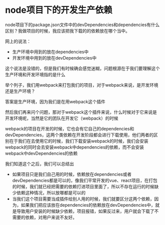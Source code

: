 # node项目下的开发生产依赖

node项目下的package.json文件中的devDependencies和dependencies有什么区别？我做项目的时候，我应该把我下载的的依赖放在哪个当中。

网上的说法：

* 生产环境中用到的放在dependencies中
* 开发环境中用到的放在devDependencies中

这个说法是没错的，但是我们有时候确会感觉迷糊，问题根源在于我们要理解这个生产环境和开发环境指的是什么

举个列子，我们用webpack来打包我们的项目，对于webpack来说，是开发环境还是生产环境？

答案是生产环境，因为我们是在用webpack这个插件

然后我们再来问个问题，那对于webpack这个插件来说，什么时候对于它来说是开发环境呢，当然是它的团队在开发它（webpack）的时候

webpack的项目在开发的时候，它也会有它自己的dependencies和devDependencies，这两个类依赖在开发阶段都会进行下载使用，他们两者的区别在于我们在去使用它的时候，我们下载安装webpack的时候，我们会安装webpack的同时会去安装webpack中dependencies的依赖，而不会安装webpack中devDependencies的依赖

我们知道这个之后，我们可以总结出

* 如果项目只是我们自己用的时候，依赖放在dependencies或者devDependencies都是可以的，像我们平常开发的vue、react项目，在打包的时候，我们就已经把需要的依赖打进项目里面了，所以不存在运行的时候缺少依赖这种情况，所以放哪都是可以的
* 当我们这个项目需要当成插件给别人用的时候，我们就要区分这两个依赖，因为，如果我们把应该放在dependencies的依赖放在devDependencies中，就是导致用户安装的时候缺少依赖，项目报错，如果反过来，用户就会下载了不需要的依赖，对用户来说不友好。